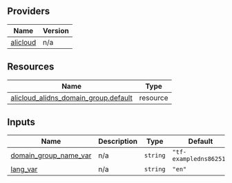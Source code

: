 <!-- BEGIN_TF_DOCS -->
## Providers

| Name | Version |
|------|---------|
| <a name="provider_alicloud"></a> [alicloud](#provider\_alicloud) | n/a |

## Resources

| Name | Type |
|------|------|
| [alicloud_alidns_domain_group.default](https://registry.terraform.io/providers/hashicorp/alicloud/latest/docs/resources/alidns_domain_group) | resource |

## Inputs

| Name | Description | Type | Default | Required |
|------|-------------|------|---------|:--------:|
| <a name="input_domain_group_name_var"></a> [domain\_group\_name\_var](#input\_domain\_group\_name\_var) | n/a | `string` | `"tf-exampledns86251"` | no |
| <a name="input_lang_var"></a> [lang\_var](#input\_lang\_var) | n/a | `string` | `"en"` | no |
<!-- END_TF_DOCS -->    